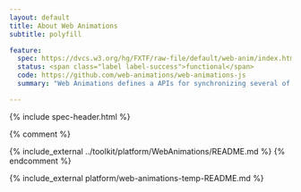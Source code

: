 ```yaml
---
layout: default
title: About Web Animations
subtitle: polyfill

feature:
  spec: https://dvcs.w3.org/hg/FXTF/raw-file/default/web-anim/index.html
  status: <span class="label label-success">functional</span>
  code: https://github.com/web-animations/web-animations-js
  summary: "Web Animations defines a APIs for synchronizing several of the web's animation models with complex, scriptable animations."

---
```


<!-- TODO(ericbidelman): remove when Toolkit builds in Web Animations. -->
<!-- <script src="/toolkit/platform/WebAnimations/web-animations.js"></script> -->

{% include spec-header.html %}

{% comment %}
<!-- Uncomment and use when repo is updated -->
{% include_external ../toolkit/platform/WebAnimations/README.md %}
{% endcomment %}

{% include_external platform/web-animations-temp-README.md %}
